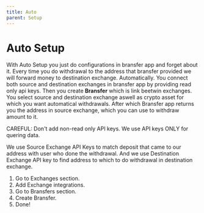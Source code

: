 ```yaml
---
title: Auto
parent: Setup
---
```


# Auto Setup

With Auto Setup you just do configurations in bransfer app and forget about it. Every time you do withdrawal to the address that bransfer provided we will forward money to destination exchange. Automatically. You connect both source and destination exchanges in bransfer app by providing read only api keys. Then you create **Bransfer** which is link beetwin exchanges. You select source and destination exchange aswell as crypto asset for which you want automatical withdrawals. After which Bransfer app returns you the address in source exchange, which you can use to withdraw amount to it.

CAREFUL: Don't add non-read only API keys. We use API keys ONLY for quering data.

We use Source Exchange API Keys to match deposit that came to our address with user who done the withdrawal. And we use Destination Exchange API key to find address to which to do withdrawal in destination exchange.


1. Go to Exchanges section.
2. Add Exchange integrations.
3. Go to Bransfers section.
4. Create Bransfer.
5. Done!
